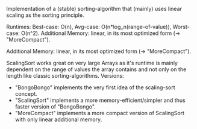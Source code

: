 Implementation of a (stable) sorting-algorithm that (mainly) uses linear scaling as the sorting principle.

Runtimes: Best-case: O(n), Avg-case: O(n*log_n(range-of-value)), Worst-case: O(n^2).
Additional Memory: linear, in its most optimized form (-> "MoreCompact").

Additional Memory: linear, in its most optimized form (-> "MoreCompact").


ScalingSort works great on very large Arrays as it's runtime is mainly dependent on the range of values the array contains and not only on the length like classic sorting-algorithms.
Versions:
- "BongoBongo" implements the very first idea of the scaling-sort concept.
- "ScalingSort" implements a more memory-efficient/simpler and thus faster version of "BongoBongo".
- "MoreCompact" implements a more compact version of ScalingSort with only linear additional memory.
